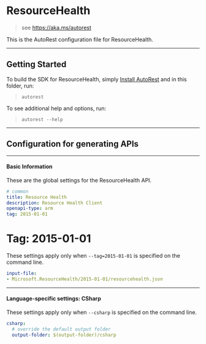 # ResourceHealth
    
> see https://aka.ms/autorest

This is the AutoRest configuration file for ResourceHealth.



---
## Getting Started 
To build the SDK for ResourceHealth, simply [Install AutoRest](https://aka.ms/autorest/install) and in this folder, run:

> `autorest`

To see additional help and options, run:

> `autorest --help`
---

## Configuration for generating APIs


---
#### Basic Information 
These are the global settings for the ResourceHealth API.

``` yaml
# common 
title: Resource Health
description: Resource Health Client
openapi-type: arm
tag: 2015-01-01

```


# Tag: 2015-01-01

These settings apply only when `--tag=2015-01-01` is specified on the command line.

``` yaml $(tag) == '2015-01-01'
input-file:
- Microsoft.ResourceHealth/2015-01-01/resourcehealth.json

```


---
#### Language-specific settings: CSharp

These settings apply only when `--csharp` is specified on the command line.

``` yaml $(csharp)
csharp:
  # override the default output folder
  output-folder: $(output-folder)/csharp
```

